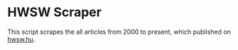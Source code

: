 HWSW Scraper
============
This script scrapes the all articles from 2000 to present, which published on [hwsw.hu](https://hwsw.hu/).
